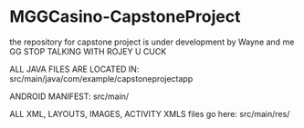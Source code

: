 # MGGCasino-CapstoneProject
the repository for capstone project is under development by Wayne and me
GG STOP TALKING WITH ROJEY U CUCK

ALL JAVA FILES ARE LOCATED IN: src/main/java/com/example/capstoneprojectapp


ANDROID MANIFEST: src/main/


ALL XML, LAYOUTS, IMAGES, ACTIVITY XMLS files go here: src/main/res/
